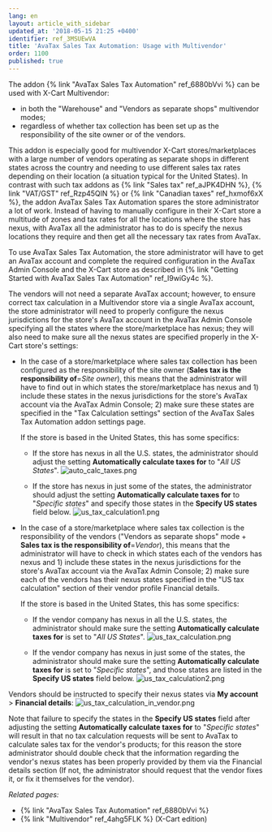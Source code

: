 ```yaml
---
lang: en
layout: article_with_sidebar
updated_at: '2018-05-15 21:25 +0400'
identifier: ref_3MSUEwVA
title: 'AvaTax Sales Tax Automation: Usage with Multivendor'
order: 1100
published: true
---
```

The addon {% link "AvaTax Sales Tax Automation" ref_6880bVvi %} can be used with X-Cart Multivendor:
   
   * in both the "Warehouse" and "Vendors as separate shops" multivendor modes;
   * regardless of whether tax collection has been set up as the responsibility of the site owner or of the vendors. 

This addon is especially good for multivendor X-Cart stores/marketplaces with a large number of vendors operating as separate shops in different states across the country and needing to use different sales tax rates depending on their location (a situation typical for the United States). In contrast with such tax addons as {% link "Sales tax" ref_aJPK4DHN %}, {% link "VAT/GST" ref_Rzp45QlN %} or {% link "Canadian taxes" ref_hxmof6xX %}, the addon AvaTax Sales Tax Automation spares the store administrator a lot of work. Instead of having to manually configure in their X-Cart store a multitude of zones and tax rates for all the locations where the store has nexus, with AvaTax all the administrator has to do is specify the nexus locations they require and then get all the necessary tax rates from AvaTax.  

To use AvaTax Sales Tax Automation, the store administrator will have to get an AvaTax account and complete the required configuration in the AvaTax Admin Console and the X-Cart store as described in {% link "Getting Started with AvaTax Sales Tax Automation" ref_I9wiGy4c %}.

The vendors will not need a separate AvaTax account; however, to ensure correct tax calculation in a Multivendor store via a single AvaTax account, the store administrator will need to properly configure the nexus jurisdictions for the store's AvaTax account in the AvaTax Admin Console specifying all the states where the store/marketplace has nexus; they will also need to make sure all the nexus states are specified properly in the X-Cart store's settings:

   * In the case of a store/marketplace where sales tax collection has been configured as the responsibility of the site owner (**Sales tax is the responsibility of**=_Site owner_), this means that the administrator will have to find out in which states the store/marketplace has nexus and 1) include these states in the nexus jurisdictions for the store's AvaTax account via the AvaTax Admin Console; 2) make sure these states are specified in the "Tax Calculation settings" section of the AvaTax Sales Tax Automation addon settings page. 
   
     If the store is based in the United States, this has some specifics:
   
      *  If the store has nexus in all the U.S. states, the administrator should adjust the setting **Automatically calculate taxes for** to "_All US States_".
         ![auto_calc_taxes.png]({{site.baseurl}}/attachments/ref_3MSUEwVA/auto_calc_taxes.png)
         
      *  If the store has nexus in just some of the states, the administrator should adjust the setting **Automatically calculate taxes for** to "_Specific states_" and specify those states in the **Specify US states** field below.
         ![us_tax_calculation1.png]({{site.baseurl}}/attachments/ref_3MSUEwVA/us_tax_calculation1.png)

 
   * In the case of a store/marketplace where sales tax collection is the responsibility of the vendors ("Vendors as separate shops" mode + **Sales tax is the responsibility of**=_Vendor_), this means that the administrator will have to check in which states each of the vendors has nexus and 1) include these states in the nexus jurisdictions for the store's AvaTax account via the AvaTax Admin Console; 2) make sure each of the vendors has their nexus states specified in the "US tax calculation" section of their vendor profile Financial details. 
   
     If the store is based in the United States, this has some specifics:
   
      *  If the vendor company has nexus in all the U.S. states, the administrator should make sure the setting **Automatically calculate taxes for** is set to "_All US States_".
         ![us_tax_calculation.png]({{site.baseurl}}/attachments/ref_3MSUEwVA/us_tax_calculation.png)
         
      *  If the vendor company has nexus in just some of the states, the administrator should make sure the setting **Automatically calculate taxes for** is set to "_Specific states_", and those states are listed in the **Specify US states** field below.
         ![us_tax_calculation2.png]({{site.baseurl}}/attachments/ref_3MSUEwVA/us_tax_calculation2.png)

Vendors should be instructed to specify their nexus states via **My account** > **Financial details**:
![us_tax_calculation_in_vendor.png]({{site.baseurl}}/attachments/ref_3MSUEwVA/us_tax_calculation_in_vendor.png)

Note that failure to specify the states in the **Specify US states** field after adjusting the setting **Automatically calculate taxes for** to "_Specific states_" will result in that no tax calculation requests will be sent to AvaTax to calculate sales tax for the vendor's products; for this reason the store administrator should double check that the information regarding the vendor's nexus states has been properly provided by them via the Financial details section (If not, the administrator should request that the vendor fixes it, or fix it themselves for the vendor).

_Related pages:_

   * {% link "AvaTax Sales Tax Automation" ref_6880bVvi %}
   * {% link "Multivendor" ref_4ahg5FLK %} (X-Cart edition)
